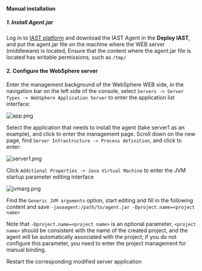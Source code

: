 #### Manual installation

##### 1. Install Agent.jar

Log in to [IAST platform](https://iast.huoxian.cn/login) and download the IAST Agent in the **Deploy IAST**, and put the agent.jar file on the machine where the WEB server (middleware) is located, Ensure that the content where the agent.jar file is located has writable permissions, such as `/tmp/`

#### 2. Configure the WebSphere server
Enter the management background of the WebSphere WEB side, in the navigation bar on the left side of the console, select `Servers -> Server Types -> WebSphere Application Server` to enter the application list interface:

![app.png](../assets/deploy/websphere/app.png)
 
Select the application that needs to install the agent (take server1 as an example), and click to enter the management page. Scroll down on the new page, find `Server Infrastructure -> Process definition`, and click to enter:

![server1.png](../assets/deploy/websphere/server1.png)

Click `Additional Properties -> Java Virtual Machine` to enter the JVM startup parameter editing interface

![jvmarg.png](../assets/deploy/websphere/jvmarg.png)

Find the `Generic JVM arguments` option, start editing and fill in the following content and save `-javaagent:/path/to/agent.jar -Dproject.name=<project name>`

Note that `-Dproject.name=<project name>` is an optional parameter, `<project name>` should be consistent with the name of the created project, and the agent will be automatically associated with the project; if you do not configure this parameter, you need to enter the project management for manual binding.

Restart the corresponding modified server application
